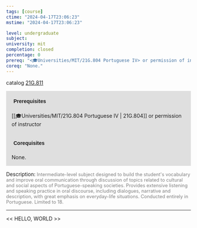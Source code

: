 ```yaml
---
tags: [course]
ctime: "2024-04-17T23:06:23"
mstime: "2024-04-17T23:06:23"

level: undergraduate
subject: 
university: mit
completion: closed
percentage: 0
prereq: "<🎓Universities/MIT/21G.804 Portuguese IV> or permission of instructor"
coreq: "None."
---
```


catalog [21G.811](http://student.mit.edu/catalog/m21Gh.html#21G.811)

<span style="display: block; padding: 15px; background-color: rgb(100, 100, 100, 0.2);"><font id="m_prereq2236_0" style="display: block; font-family: Arial, sans-serif; font-weight: bold; padding: 5px">Prerequisites</font><br><span id="prereq2236_0">[[🎓Universities/MIT/21G.804 Portuguese IV | 21G.804]] or permission of instructor</span></span>
<span style="display: block; padding: 15px; background-color: rgb(100, 100, 100, 0.2);"><font id="m_coreq2236_0" style="display: block; font-family: Arial, sans-serif; font-weight: bold; padding: 5px">Corequisites</font><br><span id="coreq2236_0">None.</span></span>

<font style="">Description:</font>
<font style="color: grey; font-size: 0.8rem;">Intermediate-level subject designed to build the student's vocabulary and improve oral communication through discussion of topics related to cultural and social aspects of Portuguese-speaking societies. Provides extensive listening and speaking practice in oral discourse, including dialogues, narrative and description, with great emphasis on everyday-life situations. Conducted entirely in Portuguese. Limited to 18.</font>



---

<< HELLO, WORLD >>
